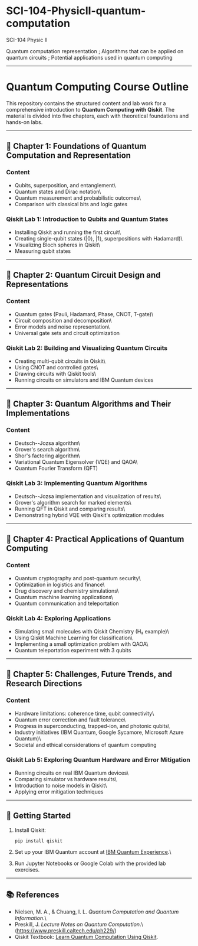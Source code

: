 # SCI-104-PhysicII-quantum-computation

SCI-104 Physic II

Quantum computation representation ; Algorithms that can be applied on quantum circuits ; Potential applications used in quantum computing

---
# Quantum Computing Course Outline

This repository contains the structured content and lab work for a
comprehensive introduction to **Quantum Computing with Qiskit**. The
material is divided into five chapters, each with theoretical
foundations and hands-on labs.

------------------------------------------------------------------------

## 📘 Chapter 1: Foundations of Quantum Computation and Representation

### Content

-   Qubits, superposition, and entanglement\
-   Quantum states and Dirac notation\
-   Quantum measurement and probabilistic outcomes\
-   Comparison with classical bits and logic gates

### Qiskit Lab 1: Introduction to Qubits and Quantum States

-   Installing Qiskit and running the first circuit\
-   Creating single-qubit states (\|0⟩, \|1⟩, superpositions with
    Hadamard)\
-   Visualizing Bloch spheres in Qiskit\
-   Measuring qubit states

------------------------------------------------------------------------

## 📘 Chapter 2: Quantum Circuit Design and Representations

### Content

-   Quantum gates (Pauli, Hadamard, Phase, CNOT, T-gate)\
-   Circuit composition and decomposition\
-   Error models and noise representation\
-   Universal gate sets and circuit optimization

### Qiskit Lab 2: Building and Visualizing Quantum Circuits

-   Creating multi-qubit circuits in Qiskit\
-   Using CNOT and controlled gates\
-   Drawing circuits with Qiskit tools\
-   Running circuits on simulators and IBM Quantum devices

------------------------------------------------------------------------

## 📘 Chapter 3: Quantum Algorithms and Their Implementations

### Content

-   Deutsch--Jozsa algorithm\
-   Grover's search algorithm\
-   Shor's factoring algorithm\
-   Variational Quantum Eigensolver (VQE) and QAOA\
-   Quantum Fourier Transform (QFT)

### Qiskit Lab 3: Implementing Quantum Algorithms

-   Deutsch--Jozsa implementation and visualization of results\
-   Grover's algorithm search for marked elements\
-   Running QFT in Qiskit and comparing results\
-   Demonstrating hybrid VQE with Qiskit's optimization modules

------------------------------------------------------------------------

## 📘 Chapter 4: Practical Applications of Quantum Computing

### Content

-   Quantum cryptography and post-quantum security\
-   Optimization in logistics and finance\
-   Drug discovery and chemistry simulations\
-   Quantum machine learning applications\
-   Quantum communication and teleportation

### Qiskit Lab 4: Exploring Applications

-   Simulating small molecules with Qiskit Chemistry (H₂ example)\
-   Using Qiskit Machine Learning for classification\
-   Implementing a small optimization problem with QAOA\
-   Quantum teleportation experiment with 3 qubits

------------------------------------------------------------------------

## 📘 Chapter 5: Challenges, Future Trends, and Research Directions

### Content

-   Hardware limitations: coherence time, qubit connectivity\
-   Quantum error correction and fault tolerance\
-   Progress in superconducting, trapped-ion, and photonic qubits\
-   Industry initiatives (IBM Quantum, Google Sycamore, Microsoft Azure
    Quantum)\
-   Societal and ethical considerations of quantum computing

### Qiskit Lab 5: Exploring Quantum Hardware and Error Mitigation

-   Running circuits on real IBM Quantum devices\
-   Comparing simulator vs hardware results\
-   Introduction to noise models in Qiskit\
-   Applying error mitigation techniques

------------------------------------------------------------------------

## 🚀 Getting Started

1.  Install Qiskit:

    ``` bash
    pip install qiskit
    ```

2.  Set up your IBM Quantum account at [IBM Quantum
    Experience](https://quantum-computing.ibm.com/).\

3.  Run Jupyter Notebooks or Google Colab with the provided lab
    exercises.

------------------------------------------------------------------------

## 📚 References

-   Nielsen, M. A., & Chuang, I. L. *Quantum Computation and Quantum
    Information*.\
-   Preskill, J. *Lecture Notes on Quantum Computation*.\ (https://www.preskill.caltech.edu/ph229/)
-   Qiskit Textbook: [Learn Quantum Computation Using
    Qiskit](https://qiskit.org/textbook/).
